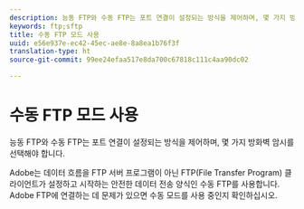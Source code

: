 ```yaml
---
description: 능동 FTP와 수동 FTP는 포트 연결이 설정되는 방식을 제어하며, 몇 가지 방화벽 암시를 선택해야 합니다.
keywords: ftp;sftp
title: 수동 FTP 모드 사용
uuid: e56e937e-ec42-45ec-ae8e-8a8ea1b76f3f
translation-type: ht
source-git-commit: 99ee24efaa517e8da700c67818c111c4aa90dc02

---
```



# 수동 FTP 모드 사용

능동 FTP와 수동 FTP는 포트 연결이 설정되는 방식을 제어하며, 몇 가지 방화벽 암시를 선택해야 합니다.

Adobe는 데이터 흐름을 FTP 서버 프로그램이 아닌 FTP(File Transfer Program) 클라이언트가 설정하고 시작하는 안전한 데이터 전송 양식인 수동 FTP를 사용합니다. Adobe FTP에 연결하는 데 문제가 있으면 수동 모드를 사용 중인지 확인하십시오.
